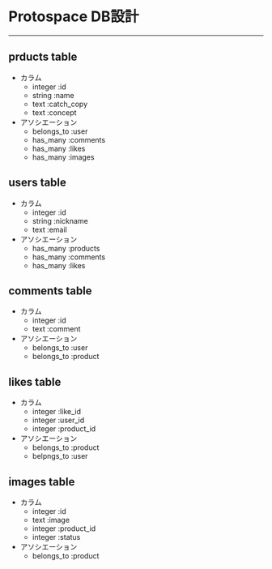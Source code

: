 # Protospace DB設計  
***  
## prducts table  
 - カラム  
   - integer :id  
   - string :name  
   - text :catch_copy  
   - text :concept  
 - アソシエーション  
   - belongs_to :user  
   - has_many :comments  
   - has_many :likes  
   - has_many :images  

## users table  
 - カラム  
   - integer :id  
   - string :nickname  
   - text :email  
 - アソシエーション  
   - has_many :products  
   - has_many :comments  
   - has_many :likes  
## comments table  
 - カラム  
   - integer :id  
   - text :comment  
 - アソシエーション  
   - belongs_to :user  
   - belongs_to :product  
## likes table  
 - カラム  
   - integer :like_id  
   - integer :user_id  
   - integer :product_id  
 - アソシエーション 
   - belongs_to :product  
   - belpngs_to :user  
## images table  
 - カラム  
   - integer :id  
   - text :image  
   - integer :product_id  
   - integer :status  
 - アソシエーション  
   - belongs_to :product  
